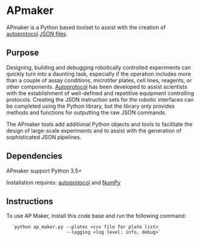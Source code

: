 # APmaker

APmaker is a Python based toolset to assist with the creation of [autoprotocol](http://autoprotocol.org/) [JSON files](https://www.json.org/).

## Purpose

Designing, building and debugging robotically controlled experiments can quickly turn into a daunting task, especially if the operation includes more than a couple of assay conditions, microtiter plates, cell lines, reagents, or other components. [Autoprotocol](http://autoprotocol.org/) has been developed to assist scientists with the establishment of well-defined and repetitive equipment controlling protocols. Creating the JSON instruction sets for the robotic interfaces can be completed using the Python library, but the library only provides methods and functions for outputting the raw JSON commands. 

The APmaker tools add additional Python objects and tools to facilitate the design of large-scale experiments and to assist with the generation of sophisticated JSON pipelines.

## Dependencies

APmaker support Python 3.5+

Installation requires: [autoprotocol](http://autoprotocol.org/) and [NumPy](https://www.numpy.org/)

## Instructions

To use AP Maker, install this code base and run the following command:

      `python ap_maker.py --plates <csv file for plate list>
                          --logging <log level: info, debug>`
